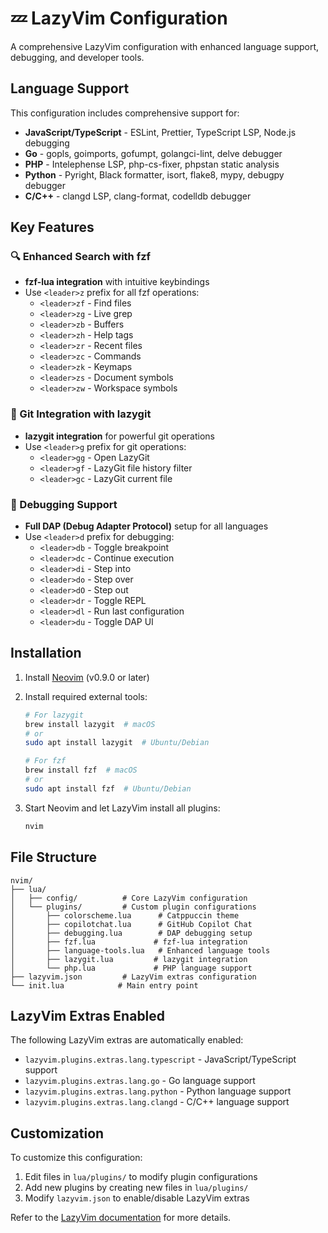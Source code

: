 # 💤 LazyVim Configuration

A comprehensive LazyVim configuration with enhanced language support, debugging, and developer tools.

## Language Support

This configuration includes comprehensive support for:

- **JavaScript/TypeScript** - ESLint, Prettier, TypeScript LSP, Node.js debugging
- **Go** - gopls, goimports, gofumpt, golangci-lint, delve debugger
- **PHP** - Intelephense LSP, php-cs-fixer, phpstan static analysis
- **Python** - Pyright, Black formatter, isort, flake8, mypy, debugpy debugger
- **C/C++** - clangd LSP, clang-format, codelldb debugger

## Key Features

### 🔍 Enhanced Search with fzf
- **fzf-lua integration** with intuitive keybindings
- Use `<leader>z` prefix for all fzf operations:
  - `<leader>zf` - Find files
  - `<leader>zg` - Live grep
  - `<leader>zb` - Buffers
  - `<leader>zh` - Help tags
  - `<leader>zr` - Recent files
  - `<leader>zc` - Commands
  - `<leader>zk` - Keymaps
  - `<leader>zs` - Document symbols
  - `<leader>zw` - Workspace symbols

### 🐙 Git Integration with lazygit
- **lazygit integration** for powerful git operations
- Use `<leader>g` prefix for git operations:
  - `<leader>gg` - Open LazyGit
  - `<leader>gf` - LazyGit file history filter
  - `<leader>gc` - LazyGit current file

### 🐛 Debugging Support
- **Full DAP (Debug Adapter Protocol)** setup for all languages
- Use `<leader>d` prefix for debugging:
  - `<leader>db` - Toggle breakpoint
  - `<leader>dc` - Continue execution
  - `<leader>di` - Step into
  - `<leader>do` - Step over
  - `<leader>dO` - Step out
  - `<leader>dr` - Toggle REPL
  - `<leader>dl` - Run last configuration
  - `<leader>du` - Toggle DAP UI

## Installation

1. Install [Neovim](https://neovim.io/) (v0.9.0 or later)
2. Install required external tools:
   ```bash
   # For lazygit
   brew install lazygit  # macOS
   # or
   sudo apt install lazygit  # Ubuntu/Debian
   
   # For fzf
   brew install fzf  # macOS
   # or
   sudo apt install fzf  # Ubuntu/Debian
   ```

3. Start Neovim and let LazyVim install all plugins:
   ```bash
   nvim
   ```

## File Structure

```
nvim/
├── lua/
│   ├── config/          # Core LazyVim configuration
│   └── plugins/         # Custom plugin configurations
│       ├── colorscheme.lua      # Catppuccin theme
│       ├── copilotchat.lua      # GitHub Copilot Chat
│       ├── debugging.lua        # DAP debugging setup
│       ├── fzf.lua             # fzf-lua integration
│       ├── language-tools.lua   # Enhanced language tools
│       ├── lazygit.lua         # lazygit integration
│       └── php.lua             # PHP language support
├── lazyvim.json         # LazyVim extras configuration
└── init.lua            # Main entry point
```

## LazyVim Extras Enabled

The following LazyVim extras are automatically enabled:
- `lazyvim.plugins.extras.lang.typescript` - JavaScript/TypeScript support
- `lazyvim.plugins.extras.lang.go` - Go language support
- `lazyvim.plugins.extras.lang.python` - Python language support
- `lazyvim.plugins.extras.lang.clangd` - C/C++ language support

## Customization

To customize this configuration:
1. Edit files in `lua/plugins/` to modify plugin configurations
2. Add new plugins by creating new files in `lua/plugins/`
3. Modify `lazyvim.json` to enable/disable LazyVim extras

Refer to the [LazyVim documentation](https://lazyvim.github.io/) for more details.
